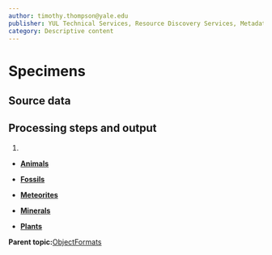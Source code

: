 ```yaml
---
author: timothy.thompson@yale.edu
publisher: YUL Technical Services, Resource Discovery Services, Metadata Services Unit
category: Descriptive content
---
```


# Specimens

## Source data

## Processing steps and output

1.  
-   **[Animals](../../concepts/supertypes/animals.md)**  

-   **[Fossils](../../concepts/supertypes/fossils.md)**  

-   **[Meteorites](../../concepts/supertypes/meteorites.md)**  

-   **[Minerals](../../concepts/supertypes/minerals.md)**  

-   **[Plants](../../concepts/supertypes/plants.md)**  


**Parent topic:**[ObjectFormats](../../concepts/supertypes/objectformats.md)

